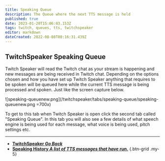 ```yaml
---
title: Speaking Queue
description: The Queue where the next TTS message is held 
published: true
date: 2023-01-20T15:06:03.153Z
tags: twitch, queues, tts, twitchspeaker
editor: markdown
dateCreated: 2022-08-08T00:16:31.439Z
---
```


## TwitchSpeaker Speaking Queue 

Twitch Speaker will read the Twitch chat as your stream is happening and new messages are being received in Twitch chat. Depending on the options chosen and how you have set up Twitch Speaker anything that requires to be spoken will be queued here while the current TTS message is being processed and spoken. Just like the screen capture below.

![speaking-queuenew.png](/twitchspeaker/tabs/speaking-queue/speaking-queuenew.png =700x)

To get to this tab when Twitch Speaker is open click the second tab called "Speaking Queue". In this tab you will also see a few details of what speech engine is being used for each message, what voice is being used, pitch settings etc.

---

- [<i class="mdi mdi-chevron-left"></i>**TwitchSpeaker *Go Back***](/TwitchSpeaker)
- [<i class="mdi mdi-history text--twitch"></i>**Speaking History *A list of TTS messages that have run.***](/TwitchSpeaker/Tabs/Speaking-History)
{.btn-grid .my-5}

